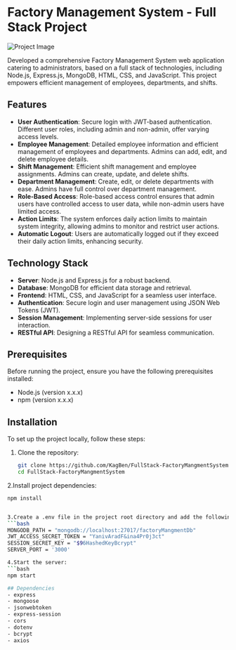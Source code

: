 # Factory Management System - Full Stack Project

![Project Image](https://example.com/project-image.png)

Developed a comprehensive Factory Management System web application catering to administrators, based on a full stack of technologies, including Node.js, Express.js, MongoDB, HTML, CSS, and JavaScript. This project empowers efficient management of employees, departments, and shifts.

## Features

- **User Authentication**: Secure login with JWT-based authentication. Different user roles, including admin and non-admin, offer varying access levels.
- **Employee Management**: Detailed employee information and efficient management of employees and departments. Admins can add, edit, and delete employee details.
- **Shift Management**: Efficient shift management and employee assignments. Admins can create, update, and delete shifts.
- **Department Management**: Create, edit, or delete departments with ease. Admins have full control over department management.
- **Role-Based Access**: Role-based access control ensures that admin users have controlled access to user data, while non-admin users have limited access.
- **Action Limits**: The system enforces daily action limits to maintain system integrity, allowing admins to monitor and restrict user actions.
- **Automatic Logout**: Users are automatically logged out if they exceed their daily action limits, enhancing security.

## Technology Stack

- **Server**: Node.js and Express.js for a robust backend.
- **Database**: MongoDB for efficient data storage and retrieval.
- **Frontend**: HTML, CSS, and JavaScript for a seamless user interface.
- **Authentication**: Secure login and user management using JSON Web Tokens (JWT).
- **Session Management**: Implementing server-side sessions for user interaction.
- **RESTful API**: Designing a RESTful API for seamless communication.

## Prerequisites

Before running the project, ensure you have the following prerequisites installed:

- Node.js (version x.x.x)
- npm (version x.x.x)

## Installation

To set up the project locally, follow these steps:

1. Clone the repository:

   ```bash
   git clone https://github.com/KagBen/FullStack-FactoryMangmentSystem.git
   cd FullStack-FactoryMangmentSystem

2.Install project dependencies:
   ```bash
   npm install


3.Create a .env file in the project root directory and add the following environment variables:
   ```bash
   MONGODB_PATH = "mongodb://localhost:27017/factoryMangmentDb"
JWT_ACCESS_SECRET_TOKEN = "YanivAradF&ina4Pr0j3ct"
SESSION_SECRET_KEY = "$96HashedKeyBcrypt"
SERVER_PORT = '3000'

4.Start the server:
   ```bash
   npm start

## Dependencies
- express
- mongoose
- jsonwebtoken
- express-session
- cors
- dotenv
- bcrypt
- axios
